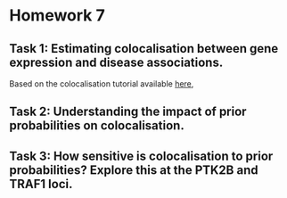 # Homework 7

## Task 1: Estimating colocalisation between gene expression and disease associations.

Based on the colocalisation tutorial available [here](https://github.com/kauralasoo/MTAT.03.239_Bioinformatics/blob/master/colocalisation/Introduction_to_coloc.md), 

## Task 2: Understanding the impact of prior probabilities on colocalisation.

## Task 3: How sensitive is colocalisation to prior probabilities? Explore this at the PTK2B and TRAF1 loci.


<!--stackedit_data:
eyJoaXN0b3J5IjpbLTc2NzA4NDY2NiwtODc2MTQxMDc2LDIwMz
EzMzcxLC0xNTI3ODI1MDAxXX0=
-->